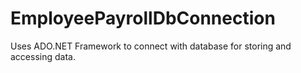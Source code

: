 # EmployeePayrollDbConnection
Uses ADO.NET Framework to connect with database for  storing and accessing data.
